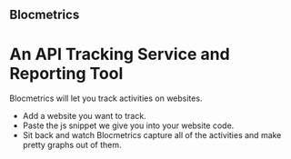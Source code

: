 ## Blocmetrics
# An API Tracking Service and Reporting Tool

Blocmetrics will let you track activities on websites.

- Add a website you want to track.
- Paste the js snippet we give you into your website code.
- Sit back and watch Blocmetrics capture all of the activities and make pretty graphs out of them.